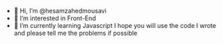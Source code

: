 - 👋 Hi, I’m @hesamzahedmousavi
- 👀 I’m interested in Front-End
- 🌱 I’m currently learning Javascript
I hope you will use the code I wrote and please tell me the problems if possible
<!---
hesamzahedmousavi/hesamzahedmousavi is a ✨ special ✨ repository because its `README.md` (this file) appears on your GitHub profile.
You can click the Preview link to take a look at your changes.
--->
